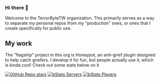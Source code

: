 ### Hi there 👋

Welcome to the TerrorByteTW organization. This primarily serves as a way to separate my personal repos from my "production" ones, or ones that I create specifically for public use.

## My work

The "flagship" project in this org is Honeypot, an anti-grief plugin designed to help catch griefers. I develop it for fun, but people actually use it, which is kinda cool! Check out some stats below on it

[![GitHub Repo stars](https://img.shields.io/github/stars/TerrrorByte/Honeypot?label=Honeypot%20Stars)](https://github.com/TerrrorByte/Honeypot) [![bStats Servers](https://img.shields.io/bstats/servers/15425?label=Servers%20using%20Honeypot)](https://bstats.org/plugin/bukkit/Honeypot/15425) [![bStats Players](https://img.shields.io/bstats/players/15425?label=Players%20using%20Honeypot)](https://bstats.org/plugin/bukkit/Honeypot/15425)
